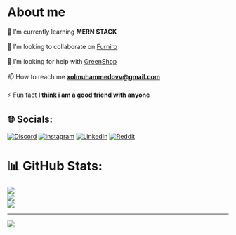 # About me
🌱 I’m currently learning **MERN STACK**<br><br>👯 I’m looking to collaborate on [Furniro](https://www.figma.com/file/G4LVd5fahSsqXfKEMLxOAC/Furniture-eCommerce-Website-UI-(Community)?type=design&node-id=1-3&mode=design&t=imfxS3SBQTfrMlvq-0)<br><br>🤝 I’m looking for help with [GreenShop](https://www.figma.com/file/BeJ7F91dnIOSwVdvcRwMqn/GreenShop-(Copy)?type=design&mode=design&t=imfxS3SBQTfrMlvq-0)<br><br>📫 How to reach me **xolmuhammedovv@gmail.com**<br><br>⚡ Fun fact **I think i am a good friend with anyone**


## 🌐 Socials:
[![Discord](https://img.shields.io/badge/Discord-%237289DA.svg?logo=discord&logoColor=white)](https://discord.gg/1105684033129685043) [![Instagram](https://img.shields.io/badge/Instagram-%23E4405F.svg?logo=Instagram&logoColor=white)](https://instagram.com/xolmuhammedov_7) [![LinkedIn](https://img.shields.io/badge/LinkedIn-%230077B5.svg?logo=linkedin&logoColor=white)](https://linkedin.com/in/xolmuhammedov) [![Reddit](https://img.shields.io/badge/Reddit-%23FF4500.svg?logo=Reddit&logoColor=white)](https://reddit.com/user/Historical_Park_3639)

# 📊 GitHub Stats:
![](https://github-readme-stats.vercel.app/api?username=xolmuhammedov&theme=dark&hide_border=false&include_all_commits=false&count_private=false)<br/>
![](https://github-readme-streak-stats.herokuapp.com/?user=xolmuhammedov&theme=dark&hide_border=false)<br/>
![](https://github-readme-stats.vercel.app/api/top-langs/?username=xolmuhammedov&theme=dark&hide_border=false&include_all_commits=false&count_private=false&layout=compact)

---
[![](https://visitcount.itsvg.in/api?id=xolmuhammedov&icon=0&color=0)](https://visitcount.itsvg.in)

<!-- Proudly created with GPRM ( https://gprm.itsvg.in ) -->
